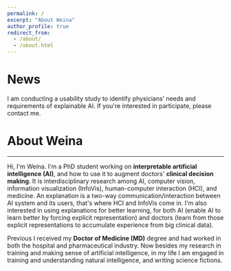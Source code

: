 ```yaml
---
permalink: /
excerpt: "About Weina"
author_profile: true
redirect_from:
  - /about/
  - /about.html
---
```


# News

I am conducting a usability study to identify physicians’ needs and requirements of explainable AI. If you're interested in participate, please contact me.


# About Weina
---
Hi, I'm Weina. I'm a PhD student working on **interpretable artificial intelligence (AI)**, and how to use it to augment doctors' **clinical decision making**. It is interdisciplinary research among AI, computer vision, information visualization (InfoVis), human-computer interaction (HCI), and medicine. An explanation is a two-way communication/interaction between AI system and its users, that's where HCI and InfoVis come in. I'm also interested in using explanations for better learning, for both AI (enable AI to learn better by forcing explicit representation) and doctors (learn from those explicit representations to accumulate experience from big clinical data).

Previous I received my **Doctor of Medicine (MD)** degree and had worked in both the hospital and pharmaceutical industry. Now besides my research in training and making sense of artificial intelligence, in my life I am engaged in training and understanding natural intelligence, and writing science fictions.
